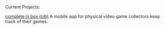 Current Projects:

[complete in box (cib)](https://lauramerris.github.io/cib/)
A mobile app for physical video game collectors keep track of their games.
